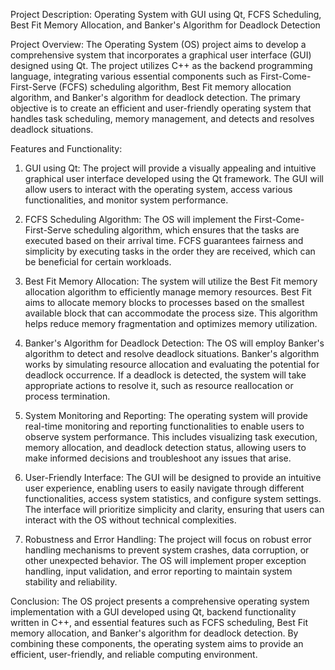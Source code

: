Project Description: Operating System with GUI using Qt, FCFS Scheduling, Best Fit Memory Allocation, and Banker's Algorithm for Deadlock Detection

Project Overview:
The Operating System (OS) project aims to develop a comprehensive system that incorporates a graphical user interface (GUI) designed using Qt. The project utilizes C++ as the backend programming language, integrating various essential components such as First-Come-First-Serve (FCFS) scheduling algorithm, Best Fit memory allocation algorithm, and Banker's algorithm for deadlock detection. The primary objective is to create an efficient and user-friendly operating system that handles task scheduling, memory management, and detects and resolves deadlock situations.

Features and Functionality:
1. GUI using Qt: The project will provide a visually appealing and intuitive graphical user interface developed using the Qt framework. The GUI will allow users to interact with the operating system, access various functionalities, and monitor system performance.

2. FCFS Scheduling Algorithm: The OS will implement the First-Come-First-Serve scheduling algorithm, which ensures that the tasks are executed based on their arrival time. FCFS guarantees fairness and simplicity by executing tasks in the order they are received, which can be beneficial for certain workloads.

3. Best Fit Memory Allocation: The system will utilize the Best Fit memory allocation algorithm to efficiently manage memory resources. Best Fit aims to allocate memory blocks to processes based on the smallest available block that can accommodate the process size. This algorithm helps reduce memory fragmentation and optimizes memory utilization.

4. Banker's Algorithm for Deadlock Detection: The OS will employ Banker's algorithm to detect and resolve deadlock situations. Banker's algorithm works by simulating resource allocation and evaluating the potential for deadlock occurrence. If a deadlock is detected, the system will take appropriate actions to resolve it, such as resource reallocation or process termination.

5. System Monitoring and Reporting: The operating system will provide real-time monitoring and reporting functionalities to enable users to observe system performance. This includes visualizing task execution, memory allocation, and deadlock detection status, allowing users to make informed decisions and troubleshoot any issues that arise.

6. User-Friendly Interface: The GUI will be designed to provide an intuitive user experience, enabling users to easily navigate through different functionalities, access system statistics, and configure system settings. The interface will prioritize simplicity and clarity, ensuring that users can interact with the OS without technical complexities.

7. Robustness and Error Handling: The project will focus on robust error handling mechanisms to prevent system crashes, data corruption, or other unexpected behavior. The OS will implement proper exception handling, input validation, and error reporting to maintain system stability and reliability.

Conclusion:
The OS project presents a comprehensive operating system implementation with a GUI developed using Qt, backend functionality written in C++, and essential features such as FCFS scheduling, Best Fit memory allocation, and Banker's algorithm for deadlock detection. By combining these components, the operating system aims to provide an efficient, user-friendly, and reliable computing environment.